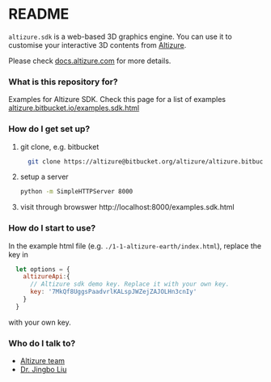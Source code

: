 # README #

`altizure.sdk` is a web-based 3D graphics engine. You can use it to customise your interactive 3D contents from [Altizure](https://www.altizure.com).

Please check [docs.altizure.com](https://docs.altizure.com/) for more details.

### What is this repository for? ###

Examples for Altizure SDK. Check this page for a list of examples [altizure.bitbucket.io/examples.sdk.html](https://altizure.bitbucket.io/examples.sdk.html)

### How do I get set up? ###

1. git clone, e.g. bitbucket
    ```bash
      git clone https://altizure@bitbucket.org/altizure/altizure.bitbucket.io.git
    ```
2. setup a server
    ```bash
    python -m SimpleHTTPServer 8000
    ```
3. visit through browswer http://localhost:8000/examples.sdk.html

### How do I start to use? ###

In the example html file (e.g. `./1-1-altizure-earth/index.html`), replace the key in

```js
  let options = {
    altizureApi:{
      // Altizure sdk demo key. Replace it with your own key.
      key: '7MkQf8UggsPaadvrlKALspJWZejZAJOLHn3cnIy'
    }
  }
```

with your own key.

### Who do I talk to? ###

* [Altizure team](mailto:developers@altizure.com)
* [Dr. Jingbo Liu](mailto:jingbo@connect.ust.hk)